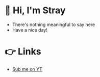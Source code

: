 # 👋 Hi, I'm Stray
- There's nothing meaningful to say here
- Have a nice day!

# 👉 Links
- [Sub me on YT](https://www.youtube.com/watch?v=dQw4w9WgXcQ)

<!---
Stray216/Stray216 is a ✨ special ✨ repository because its `README.md` (this file) appears on your GitHub profile.
You can click the Preview link to take a look at your changes.
--->
